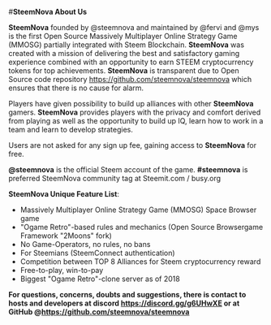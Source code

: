 #**SteemNova About Us**
     
 
**SteemNova** founded by @steemnova and maintained by @fervi and @mys is the first Open Source Massively Multiplayer Online Strategy Game (MMOSG) partially integrated with Steem Blockchain. **SteemNova** was created with a mission of delivering the best and satisfactory gaming experience combined with an opportunity to earn STEEM cryptocurrency tokens for top achievements. **SteemNova** is transparent due to Open Source code repository https://github.com/steemnova/steemnova which ensures that there is no cause for alarm. 

Players have given possibility to build up alliances with other **SteemNova** gamers. **SteemNova** provides players with the privacy and comfort derived from playing as well as the opportunity to build up IQ, learn how to work in a team and learn to develop strategies. 

Users are not asked for any sign up fee, gaining access to **SteemNova** for free. 

**@steemnova** is the official Steem account of the game. **#steemnova** is preferred SteemNova community tag at Steemit.com / busy.org


**SteemNova Unique Feature List**: 

- Massively Multiplayer Online Strategy Game (MMOSG) Space Browser game 
- "Ogame Retro"-based rules and mechanics (Open Source Browsergame Framework "2Moons" fork) 
- No Game-Operators, no rules, no bans
- For Steemians (SteemConnect authentication) 
- Competition between TOP 8 Alliances for Steem cryptocurrency reward 
- Free-to-play, win-to-pay
- Biggest "Ogame Retro"-clone server as of 2018


**For questions, concerns, doubts and suggestions, there is contact to hosts and developers at discord https://discord.gg/g6UHwXE or at GitHub @https://github.com/steemnova/steemnova**
